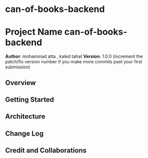 # can-of-books-backend

# Project Name can-of-books-backend

**Author**: mohammad atta , kaled tahat
**Version**: 1.0.0 (increment the patch/fix version number if you make more commits past your first submission)

## Overview

<!-- Provide a high level overview of what this application is and why you are building it, beyond the fact that it's an assignment for this class. (i.e. What's your problem domain?) -->

## Getting Started

<!-- What are the steps that a user must take in order to build this app on their own machine and get it running? -->

## Architecture

<!-- Provide a detailed description of the application design. What technologies (languages, libraries, etc) you're using, and any other relevant design information. -->

## Change Log

<!-- Use this area to document the iterative changes made to your application as each feature is successfully implemented. Use time stamps. Here's an example:

01-01-2001 4:59pm - Application now has a fully-functional express server, with a GET route for the location resource. -->

## Credit and Collaborations

<!-- Give credit (and a link) to other people or resources that helped you build this application. -->

<!-- lab 12 -->

<!-- Name of feature: lab 12 1and 2

Estimate of time needed to complete: _2 hour____

Start time: __1:30___

Finish time: __9___

Actual time needed to complete: _____ -->

<!-- lab 13 -->

<!-- Name of feature: lab 13 1and 2

Estimate of time needed to complete: _3 hour____

Start time: __2:10___

Finish time: __8:30___

Actual time needed to complete: __5:20 hour___ -->

<!-- lab 14 -->

<!-- Name of feature: lab 14 / step 1

Estimate of time needed to complete: _ hour____

Start time: __1:30___

Finish time: __4:30___

Actual time needed to complete: __3 hour___ -->
